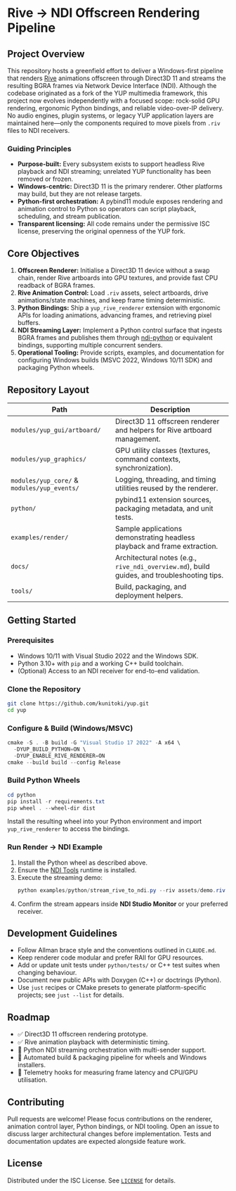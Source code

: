 # Rive → NDI Offscreen Rendering Pipeline

## Project Overview
This repository hosts a greenfield effort to deliver a Windows-first pipeline that renders [Rive](https://rive.app/) animations offscreen through Direct3D 11 and streams the resulting BGRA frames via Network Device Interface (NDI). Although the codebase originated as a fork of the YUP multimedia framework, this project now evolves independently with a focused scope: rock-solid GPU rendering, ergonomic Python bindings, and reliable video-over-IP delivery. No audio engines, plugin systems, or legacy YUP application layers are maintained here—only the components required to move pixels from `.riv` files to NDI receivers.

### Guiding Principles
- **Purpose-built:** Every subsystem exists to support headless Rive playback and NDI streaming; unrelated YUP functionality has been removed or frozen.
- **Windows-centric:** Direct3D 11 is the primary renderer. Other platforms may build, but they are not release targets.
- **Python-first orchestration:** A pybind11 module exposes rendering and animation control to Python so operators can script playback, scheduling, and stream publication.
- **Transparent licensing:** All code remains under the permissive ISC license, preserving the original openness of the YUP fork.

## Core Objectives
1. **Offscreen Renderer:** Initialise a Direct3D 11 device without a swap chain, render Rive artboards into GPU textures, and provide fast CPU readback of BGRA frames.
2. **Rive Animation Control:** Load `.riv` assets, select artboards, drive animations/state machines, and keep frame timing deterministic.
3. **Python Bindings:** Ship a `yup_rive_renderer` extension with ergonomic APIs for loading animations, advancing frames, and retrieving pixel buffers.
4. **NDI Streaming Layer:** Implement a Python control surface that ingests BGRA frames and publishes them through [ndi-python](https://github.com/Palakis/obs-ndi) or equivalent bindings, supporting multiple concurrent senders.
5. **Operational Tooling:** Provide scripts, examples, and documentation for configuring Windows builds (MSVC 2022, Windows 10/11 SDK) and packaging Python wheels.

## Repository Layout
| Path | Description |
| ---- | ----------- |
| `modules/yup_gui/artboard/` | Direct3D 11 offscreen renderer and helpers for Rive artboard management. |
| `modules/yup_graphics/` | GPU utility classes (textures, command contexts, synchronization). |
| `modules/yup_core/` & `modules/yup_events/` | Logging, threading, and timing utilities reused by the renderer. |
| `python/` | pybind11 extension sources, packaging metadata, and unit tests. |
| `examples/render/` | Sample applications demonstrating headless playback and frame extraction. |
| `docs/` | Architectural notes (e.g., `rive_ndi_overview.md`), build guides, and troubleshooting tips. |
| `tools/` | Build, packaging, and deployment helpers. |

## Getting Started
### Prerequisites
- Windows 10/11 with Visual Studio 2022 and the Windows SDK.
- Python 3.10+ with `pip` and a working C++ build toolchain.
- (Optional) Access to an NDI receiver for end-to-end validation.

### Clone the Repository
```bash
git clone https://github.com/kunitoki/yup.git
cd yup
```

### Configure & Build (Windows/MSVC)
```powershell
cmake -S . -B build -G "Visual Studio 17 2022" -A x64 \
  -DYUP_BUILD_PYTHON=ON \
  -DYUP_ENABLE_RIVE_RENDERER=ON
cmake --build build --config Release
```

### Build Python Wheels
```powershell
cd python
pip install -r requirements.txt
pip wheel . --wheel-dir dist
```
Install the resulting wheel into your Python environment and import `yup_rive_renderer` to access the bindings.

### Run Render → NDI Example
1. Install the Python wheel as described above.
2. Ensure the [NDI Tools](https://ndi.video/tools/) runtime is installed.
3. Execute the streaming demo:
   ```powershell
   python examples/python/stream_rive_to_ndi.py --riv assets/demo.riv --sender-name "RiveNDI"
   ```
4. Confirm the stream appears inside **NDI Studio Monitor** or your preferred receiver.

## Development Guidelines
- Follow Allman brace style and the conventions outlined in `CLAUDE.md`.
- Keep renderer code modular and prefer RAII for GPU resources.
- Add or update unit tests under `python/tests/` or C++ test suites when changing behaviour.
- Document new public APIs with Doxygen (C++) or doctrings (Python).
- Use `just` recipes or CMake presets to generate platform-specific projects; see `just --list` for details.

## Roadmap
- ✅ Direct3D 11 offscreen rendering prototype.
- ✅ Rive animation playback with deterministic timing.
- 🚧 Python NDI streaming orchestration with multi-sender support.
- 🚧 Automated build & packaging pipeline for wheels and Windows installers.
- 🚧 Telemetry hooks for measuring frame latency and CPU/GPU utilisation.

## Contributing
Pull requests are welcome! Please focus contributions on the renderer, animation control layer, Python bindings, or NDI tooling. Open an issue to discuss larger architectural changes before implementation. Tests and documentation updates are expected alongside feature work.

## License
Distributed under the ISC License. See [`LICENSE`](./LICENSE) for details.
